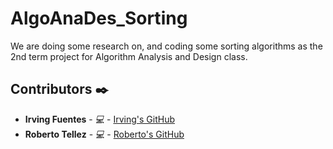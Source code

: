 # AlgoAnaDes_Sorting

We are doing some research on, and coding some sorting algorithms as the 2nd term project for Algorithm Analysis and Design class.

## Contributors :black_nib:

* **Irving Fuentes** - *:computer:* - [Irving's GitHub](https://github.com/IrvFA)
* **Roberto Tellez** - *:computer:* - [Roberto's GitHub](https://github.com/r7perezyera)

